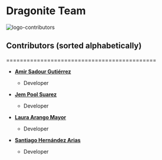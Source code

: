 
# Dragonite Team

![logo-contributors](https://pc.pokemon-project.com/solluna/img/pokemon/149.png)

## Contributors (sorted alphabetically)
============================================

* **[Amir Sadour Gutiérrez](https://github.com/amir1226)**

  * Developer

* **[Jem Pool Suarez](https://github.com/jempool)**

  * Developer
 
* **[Laura Arango Mayor](https://github.com/lauarangomayor)**

  * Developer
  
* **[Santiago Hernández Arias](https://github.com/SH-Arias)**

  * Developer
